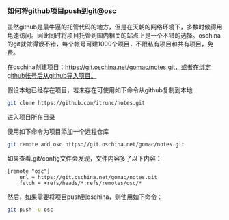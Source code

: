 ### 如何将github项目push到git@osc

虽然github是最牛逼的托管代码的地方，但是在天朝的网络环境下，多数时候得用龟速访问。因此同时将项目托管到国内相关的站点上是一个不错的选择。oschina的git就做得很不错，每个帐号可建1000个项目，不限私有项目和共有项目，免费。

在oschina创建项目：https://git.oschina.net/gomac/notes.git，或者在绑定github帐号后从github导入项目。

假设本地已经存在项目，若未存在可使用如下命令从github复制到本地
```bash
git clone https://github.com/itrunc/notes.git
```

进入项目所在目录

使用如下命令为项目添加一个远程仓库
```bash
git remote add osc https://git.oschina.net/gomac/notes.git
```

如果查看.git/config文件会发现，文件内容多了以下内容：
```
[remote "osc"]
	url = https://git.oschina.net/gomac/notes.git
	fetch = +refs/heads/*:refs/remotes/osc/*
```

然后，如果需要将项目push到oschina，则使用如下命令：
```bash
git push -u osc
```
